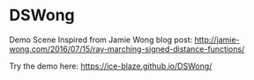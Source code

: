 # DSWong
Demo Scene Inspired from Jamie Wong blog post: http://jamie-wong.com/2016/07/15/ray-marching-signed-distance-functions/

Try the demo here: https://ice-blaze.github.io/DSWong/
